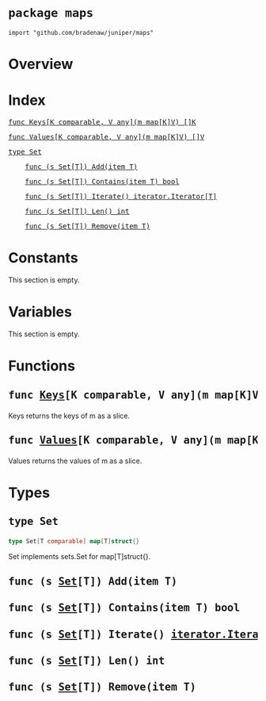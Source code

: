 # `package maps`

```
import "github.com/bradenaw/juniper/maps"
```

# Overview



# Index

<pre><a href="#Keys">func Keys[K comparable, V any](m map[K]V) []K</a></pre>
<pre><a href="#Values">func Values[K comparable, V any](m map[K]V) []V</a></pre>
<pre><a href="#Set">type Set</a></pre>
<pre>    <a href="#Add">func (s Set[T]) Add(item T)</a></pre>
<pre>    <a href="#Contains">func (s Set[T]) Contains(item T) bool</a></pre>
<pre>    <a href="#Iterate">func (s Set[T]) Iterate() iterator.Iterator[T]</a></pre>
<pre>    <a href="#Len">func (s Set[T]) Len() int</a></pre>
<pre>    <a href="#Remove">func (s Set[T]) Remove(item T)</a></pre>

# Constants

This section is empty.

# Variables

This section is empty.

# Functions

<h2><a id="Keys"></a><pre>func <a href="#Keys">Keys</a>[K comparable, V any](m map[K]V) []K</pre></h2>

Keys returns the keys of m as a slice.


<h2><a id="Values"></a><pre>func <a href="#Values">Values</a>[K comparable, V any](m map[K]V) []V</pre></h2>

Values returns the values of m as a slice.


# Types

## <a id="Set"></a><pre>type Set</pre>
```go
type Set[T comparable] map[T]struct{}
```

Set implements sets.Set for map[T]struct{}.


<h2><a id="Add"></a><pre>func (s <a href="#Set">Set</a>[T]) Add(item T)</pre></h2>



<h2><a id="Contains"></a><pre>func (s <a href="#Set">Set</a>[T]) Contains(item T) bool</pre></h2>



<h2><a id="Iterate"></a><pre>func (s <a href="#Set">Set</a>[T]) Iterate() <a href="./iterator.md#Iterator">iterator.Iterator</a>[T]</pre></h2>



<h2><a id="Len"></a><pre>func (s <a href="#Set">Set</a>[T]) Len() int</pre></h2>



<h2><a id="Remove"></a><pre>func (s <a href="#Set">Set</a>[T]) Remove(item T)</pre></h2>



